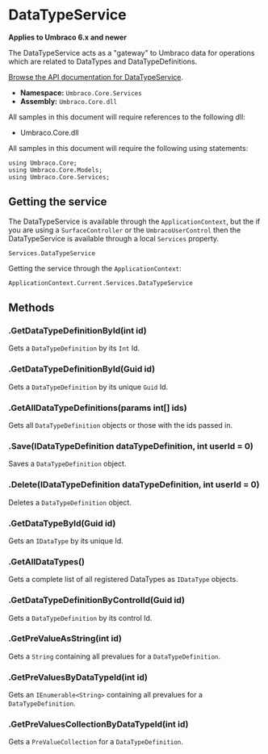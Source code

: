 # DataTypeService

**Applies to Umbraco 6.x and newer**

The DataTypeService acts as a "gateway" to Umbraco data for operations which are related to DataTypes and DataTypeDefinitions.

[Browse the API documentation for DataTypeService](https://our.umbraco.com/apidocs/csharp/api/Umbraco.Core.Services.DataTypeService.html).

 * **Namespace:** `Umbraco.Core.Services` 
 * **Assembly:** `Umbraco.Core.dll`

All samples in this document will require references to the following dll:

* Umbraco.Core.dll

All samples in this document will require the following using statements:
	
	using Umbraco.Core;
	using Umbraco.Core.Models;
	using Umbraco.Core.Services;

## Getting the service
The DataTypeService is available through the `ApplicationContext`, but the if you are using a `SurfaceController` or the `UmbracoUserControl` then the DataTypeService is available through a local `Services` property.

	Services.DataTypeService

Getting the service through the `ApplicationContext`:

	ApplicationContext.Current.Services.DataTypeService

## Methods

### .GetDataTypeDefinitionById(int id)
Gets a `DataTypeDefinition` by its `Int` Id.

### .GetDataTypeDefinitionById(Guid id)
Gets a `DataTypeDefinition` by its unique `Guid` Id.

### .GetAllDataTypeDefinitions(params int[] ids)
Gets all `DataTypeDefinition` objects or those with the ids passed in.

### .Save(IDataTypeDefinition dataTypeDefinition, int userId = 0)
Saves a `DataTypeDefinition` object.

### .Delete(IDataTypeDefinition dataTypeDefinition, int userId = 0)
Deletes a `DataTypeDefinition` object.

### .GetDataTypeById(Guid id)
Gets an `IDataType`  by its unique Id.

### .GetAllDataTypes()
Gets a complete list of all registered DataTypes as `IDataType` objects.

### .GetDataTypeDefinitionByControlId(Guid id)
Gets a `DataTypeDefinition` by its control Id.

### .GetPreValueAsString(int id)
Gets a `String` containing all prevalues for a `DataTypeDefinition`.

### .GetPreValuesByDataTypeId(int id)
Gets an `IEnumerable<String>` containing all prevalues for a `DataTypeDefinition`.

### .GetPreValuesCollectionByDataTypeId(int id)
Gets a `PreValueCollection` for a `DataTypeDefinition`.
